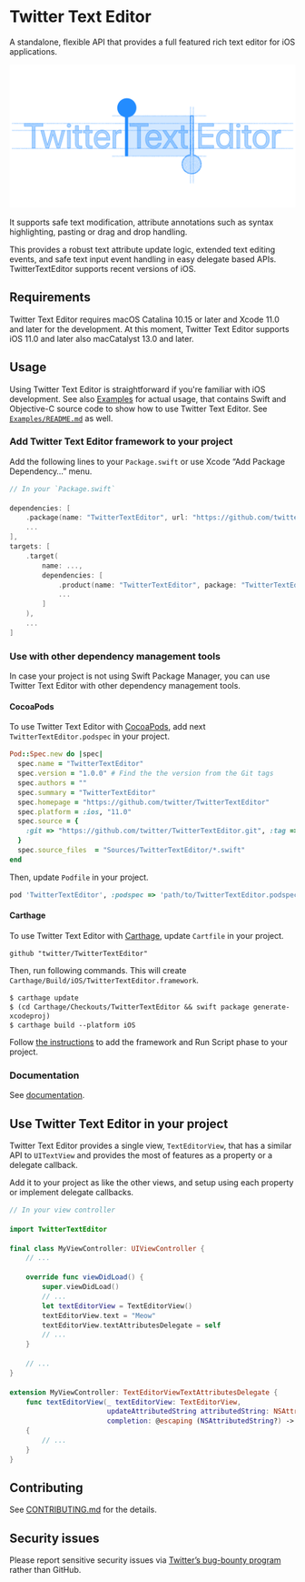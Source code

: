 # Twitter Text Editor

A standalone, flexible API that provides a full featured rich text editor for iOS applications.

![Twitter Text Editor](Sources/TwitterTextEditor/Documentation.docc/Resources/TwitterTextEditor.png)

It supports safe text modification, attribute annotations such as syntax highlighting, pasting or drag and drop handling.

This provides a robust text attribute update logic, extended text editing events, and safe text input event handling in easy delegate based APIs.
TwitterTextEditor supports recent versions of iOS.


## Requirements

Twitter Text Editor requires macOS Catalina 10.15 or later and Xcode 11.0 and later for the development.
At this moment, Twitter Text Editor supports iOS 11.0 and later also macCatalyst 13.0 and later.


## Usage

Using Twitter Text Editor is straightforward if you're familiar with iOS development. See
also [Examples](Examples/) for actual usage, that contains Swift and Objective-C source code
to show how to use Twitter Text Editor. See [`Examples/README.md`](Examples/README.md) as well.

### Add Twitter Text Editor framework to your project

Add the following lines to your `Package.swift` or use Xcode “Add Package Dependency…” menu.

```swift
// In your `Package.swift`

dependencies: [
    .package(name: "TwitterTextEditor", url: "https://github.com/twitter/TwitterTextEditor", ...),
    ...
],
targets: [
    .target(
        name: ...,
        dependencies: [
            .product(name: "TwitterTextEditor", package: "TwitterTextEditor"),
            ...
        ]
    ),
    ...
]
```

### Use with other dependency management tools

In case your project is not using Swift Package Manager,
you can use Twitter Text Editor with other dependency management tools.

#### CocoaPods

To use Twitter Text Editor with [CocoaPods](https://cocoapods.org/), add next `TwitterTextEditor.podspec` in your project.

```ruby
Pod::Spec.new do |spec|
  spec.name = "TwitterTextEditor"
  spec.version = "1.0.0" # Find the the version from the Git tags
  spec.authors = ""
  spec.summary = "TwitterTextEditor"
  spec.homepage = "https://github.com/twitter/TwitterTextEditor"
  spec.platform = :ios, "11.0"
  spec.source = {
    :git => "https://github.com/twitter/TwitterTextEditor.git", :tag => "#{spec.version}"
  }
  spec.source_files  = "Sources/TwitterTextEditor/*.swift"
end
```

Then, update `Podfile` in your project.

```ruby
pod 'TwitterTextEditor', :podspec => 'path/to/TwitterTextEditor.podspec'
```

#### Carthage

To use Twitter Text Editor with [Carthage](https://github.com/Carthage/Carthage), update `Cartfile` in your project.

```
github "twitter/TwitterTextEditor"
```

Then, run following commands. This will create `Carthage/Build/iOS/TwitterTextEditor.framework`.

```
$ carthage update
$ (cd Carthage/Checkouts/TwitterTextEditor && swift package generate-xcodeproj)
$ carthage build --platform iOS
```

Follow [the instructions](https://github.com/Carthage/Carthage#if-youre-building-for-ios-tvos-or-watchos)
to add the framework and Run Script phase to your project.

### Documentation

See [documentation](https://twitter.github.io/TwitterTextEditor/documentation/twittertexteditor).


## Use Twitter Text Editor in your project

Twitter Text Editor provides a single view, `TextEditorView`, that has a similar API
to `UITextView` and provides the most of features as a property or a delegate callback.

Add it to your project as like the other views, and setup using each property or implement delegate callbacks.

```swift
// In your view controller

import TwitterTextEditor

final class MyViewController: UIViewController {
    // ...

    override func viewDidLoad() {
        super.viewDidLoad()
        // ...
        let textEditorView = TextEditorView()
        textEditorView.text = "Meow"
        textEditorView.textAttributesDelegate = self
        // ...
    }

    // ...
}

extension MyViewController: TextEditorViewTextAttributesDelegate {
    func textEditorView(_ textEditorView: TextEditorView,
                        updateAttributedString attributedString: NSAttributedString,
                        completion: @escaping (NSAttributedString?) -> Void)
    {
        // ...
    }
}
```


## Contributing

See [CONTRIBUTING.md](CONTRIBUTING.md) for the details.


## Security issues

Please report sensitive security issues via [Twitter’s bug-bounty program](https://hackerone.com/twitter) rather than GitHub.

